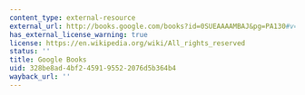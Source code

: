 ```yaml
---
content_type: external-resource
external_url: http://books.google.com/books?id=0SUEAAAAMBAJ&pg=PA130#v=onepage&q&f=false
has_external_license_warning: true
license: https://en.wikipedia.org/wiki/All_rights_reserved
status: ''
title: Google Books
uid: 328be8ad-4bf2-4591-9552-2076d5b364b4
wayback_url: ''
---
```

